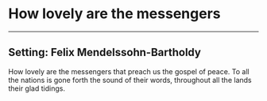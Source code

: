 # How lovely are the messengers

***

## Setting: Felix Mendelssohn-Bartholdy

How lovely are the messengers that preach us the gospel of peace.
To all the nations is gone forth the sound of their words, throughout all the lands their glad tidings.